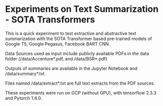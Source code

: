 # Experiments on Text Summarization - SOTA Transformers

This is a quick experiment to test extractive and abstractive text summarization with the SOTA Transformer based pre-trained models of Google T5, Google Pegasus, Facebook BART CNN.

Data Sources used as input include publicly available PDFs in the data folder (/data/Accenture*.pdf, and  /data/BSR*.pdf)

Outputs of summaries are available in the Jupyter Notebook and /data/summary*.txt

Files named /data/extract*.txt are full text extracts from the PDF sources.

These experiments were run on GCP (without GPU), with tensorflow 2.3.3 and Pytorch 1.4.0.
